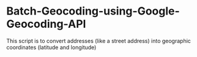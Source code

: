 # Batch-Geocoding-using-Google-Geocoding-API
This script is to convert addresses (like a street address) into geographic coordinates (latitude and longitude)
